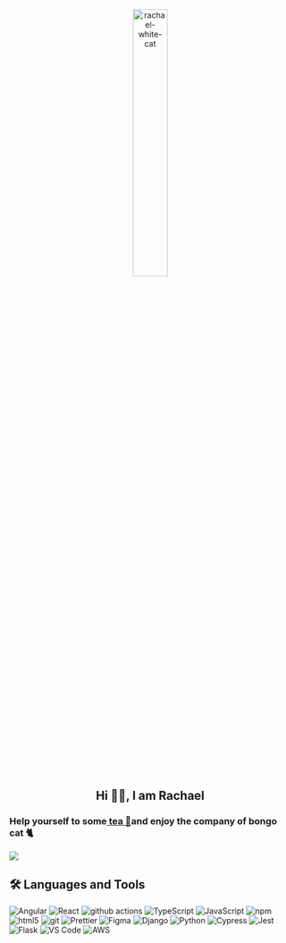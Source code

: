 <div id="header" align="center">
          <picture>
                    <source media="(prefers-color-scheme: dark)" srcset="https://media.giphy.com/media/v1.Y2lkPTc5MGI3NjExenJ6MDRvYzR6dzZpMTFsdTNseXFhaWJyejZrcWhkczhmbG4xbjRkMiZlcD12MV9pbnRlcm5hbF9naWZfYnlfaWQmY3Q9Zw/3uj7PASMahBMWv9BX4/giphy.gif" width="35%" >
                    <img src="https://media.giphy.com/media/v1.Y2lkPTc5MGI3NjExb2xlcHdmYzljcXV4YTFyemVwOG5kcXVneWhldTFsNGltMjhyaWNhMyZlcD12MV9pbnRlcm5hbF9naWZfYnlfaWQmY3Q9Zw/G585gPLutXAtTWThRy/giphy.gif" alt="rachael-white-cat" width="35%" />
          </picture>
          <h2> Hi 👋🏻, I am Rachael</h2>
</div>


### Help yourself to some<a href="https://rachaeltay.github.io/" target="_blank"> tea 🧋</a>and enjoy the company of bongo cat 🐈

[![](https://img.shields.io/website?color=0ab9e6&style=flat-square&up_message=rachaeltay&url=https%3A%2F%2Frachaeltay.github.io)](https://rachaeltay.github.io/)


## :hammer_and_wrench: Languages and Tools

<p>
  <img alt="Angular" src="https://img.shields.io/badge/-Angular-46cdf1?style=flat-square&logo=angular&logoColor=white" />
  <img alt="React" src="https://img.shields.io/badge/-React-4695f1?style=flat-square&logo=react&logoColor=white" />
  <img alt="github actions" src="https://img.shields.io/badge/-Github_Actions-4687f1?style=flat-square&logo=github-actions&logoColor=white" />
  <img alt="TypeScript" src="https://img.shields.io/badge/-TypeScript-1a73e8?style=flat-square&logo=typescript&logoColor=white" />
  <img alt="JavaScript" src="https://img.shields.io/badge/-JavaScript-3e31ea?style=flat-square&logo=JavaScript&logoColor=white" />
  <img alt="npm" src="https://img.shields.io/badge/-NPM-6c31ea?style=flat-square&logo=npm&logoColor=white" />
  <img alt="html5" src="https://img.shields.io/badge/-HTML5-c831ea?style=flat-square&logo=html5&logoColor=white" />
  <img alt="git" src="https://img.shields.io/badge/-Git-ea31de?style=flat-square&logo=git&logoColor=white" />
  <img alt="Prettier" src="https://img.shields.io/badge/-Prettier-ea3182?style=flat-square&logo=prettier&logoColor=white" />
  <img alt="Figma" src="https://img.shields.io/badge/-Figma-ea3154?style=flat-square&logo=figma&logoColor=white" />
  <img alt="Django" src="https://img.shields.io/badge/-Django-ea3c31?style=flat-square&logo=django&logoColor=white" />
  <img alt="Python" src="https://img.shields.io/badge/-Python-ea6a31?style=flat-square&logo=python&logoColor=white" />
  <img alt="Cypress" src="https://img.shields.io/badge/-Cypress-ea9831?style=flat-square&logo=cypress&logoColor=white" />
  <img alt="Jest" src="https://img.shields.io/badge/-Jest-e6cc00?style=flat-square&logo=jest&logoColor=white" />
  <img alt="Flask" src="https://img.shields.io/badge/-Flask-11c101?style=flat-square&logo=flask&logoColor=white" />
  <img alt="VS Code" src="https://img.shields.io/badge/-VSCode-0fa801?style=flat-square&logo=visual-studio-code&logoColor=white" />
  <img alt="AWS" src="https://img.shields.io/badge/-AWS-43853d?style=flat-square&logo=aws&logoColor=white" />
</p>



<!--
**rachaeltay/rachaeltay** is a ✨ _special_ ✨ repository because its `README.md` (this file) appears on your GitHub profile.

Here are some ideas to get you started:

- 🔭 I’m currently working on ...
- 🌱 I’m currently learning ...
- 👯 I’m looking to collaborate on ...
- 🤔 I’m looking for help with ...
- 💬 Ask me about ...
- 📫 How to reach me: ...
- 😄 Pronouns: ...
- ⚡ Fun fact: ...
-->
